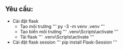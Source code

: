 ## Yêu cầu: 
- Cài đặt flask
  - Tạo môi trường
    '''
    py -3 -m venv .venv
    '''
  - Tạo biến môi trường
    '''
    .venv\Scripts\activate
    '''
  - Tải flask
    '''
    .venv\Scripts\activate
    '''
- Cài đặt flask session
  '''
  pip install Flask-Session
  '''
